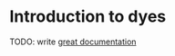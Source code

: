 # Introduction to dyes

TODO: write [great documentation](http://jacobian.org/writing/what-to-write/)
